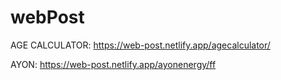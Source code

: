 # webPost

AGE CALCULATOR:
https://web-post.netlify.app/agecalculator/

AYON:
https://web-post.netlify.app/ayonenergy/ff
